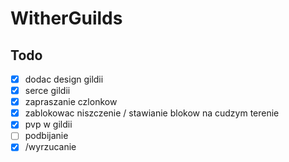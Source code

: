 # WitherGuilds

## Todo

- [x] dodac design gildii
- [x] serce gildii
- [x] zapraszanie czlonkow
- [x] zablokowac niszczenie / stawianie blokow na cudzym terenie
- [x] pvp w gildii 
- [ ] podbijanie
- [x] /wyrzucanie
